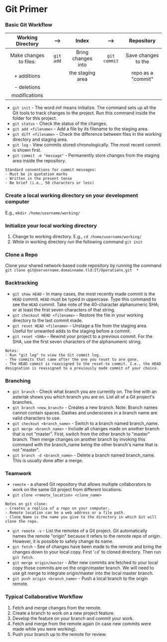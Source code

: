 # Git Primer

### Basic Git Workflow

| Working Directory      | -->       | Index              | -->          | Repository          |
|:----------------------:|:---------:|:------------------:|:------------:|:-------------------:|
| Make changes to files: | `git add` | Bring changes into | `git commit` | Save changes to the |
| + additions            |           | the staging area   |              | repo as a "commit"  | 
| - deletions            |           |                    |              |                     |
| modifications          |           |                    |              |                     |

* `git init` - The word *init* means initialize. The command sets up all the Git tools to track changes to the project. Run this command inside the folder for this project.  
* `git status` - Check the status of the changes.  
* `git add <filename>` - Add a file by its filename to the staging area.  
* `git diff <filename>` - Check the difference between files in the working directory and staging area.  
* `git log` - View commits stored chronologically. The most recent commit is shown first.  
* `git commit -m "message"` - Permanently store changes from the staging area inside the repository.  
```
Standard conventions for commit messages:  
- Must be in quotation marks  
- Written in the present tense  
- Be brief (i.e., 50 characters or less)  
```

### Create a local working directory on your development computer
E.g., `mkdir /home/username/working/`  

### Initialize your local working directory
1. Change to working directory. E.g., `cd /home/username/working/`    
2. While in working directory run the following command `git init`

### Clone a Repo
Clone your shared network-based code repository by running the command `git clone git@servername.domainname.tld:IT/Operations.git  *`  

### Backtracking

* `git show HEAD` - In many cases, the most recently made commit is the `HEAD` commit. `HEAD` must be typed in uppercase. Type this command to see the `HEAD` commit. Take note of the 40-character alphanumeric SHA; or at least the first seven characters of that string.  
* `git checkout HEAD <filename>` - Restore the file in your working directory to the last commit made.  
* `git reset HEAD <filename>` - Unstage a file from the staging area. Useful for unwanted adds to the staging before a commit.  
* `git reset <SHA>` - Rewind your project to a previous commit. For the SHA, use the first seven characters of the alphanumeric string.  
```
Notes:  
- Run "git log" to view the Git commit log.  
- The commits that came after the one you reset to are gone.  
- The HEAD commit is reassigned to the reset-to commit. I.e., the HEAD designation is reassigned to a previously made commit of your choice.  
```

### Branching

* `git branch` - Check what branch you are currently on. The line with an asterisk shows you which branch you are on. List all of a Git project's branches.  
* `git branch <new_branch>` - Creates a new branch. Note: Branch names cannot contain spaces. Dashes and underscores in a branch name are valid characters to use.  
* `git checkout <branch_name>` - Switch to a branch named branch_name.  
* `git merge <branch_name>` - Include all changes made on another branch that is not "master". First, switch from the other branch to "master" branch. Then merge changes on another branch by invoking this command with the branch_name being the other branch's name that is not "master".  
* `git branch -d <branch_name>` - Delete a branch named branch_name. This is usually done after a merge.  

### Teamwork

* `remote` - a shared Git repository that allows multiple collaborators to work on the same Git project from different locations.  
* `git clone <remote_location> <clone_name>`  
```
Notes on git clone:
- Creates a replica of a repo on your computer.  
- Remote location can be a web address or a file path.  
- Clone_Name is the name you give to the directory in which Git will clone the repo.  
```
* `git remote -v` - List the remotes of a Git project. Git automatically names the remote "origin" because it refers to the remote repo of origin. However, it is possible to safely change its name.  
* `git fetch` - See of changes have been made to the remote and bring the changes down to your local copy. First '`cd`' to cloned directory. Then run `git fetch`.  
* `git merge origin/master` - After new commits are fetched to your local copy those commits are on the origin/master branch. We will need to use git merge to integrate origin/master into the local master branch.  
* `git push origin <branch_name>` - Push a local branch to the origin remote.  

### Typical Collaborative Workflow

1. Fetch and merge changes from the remote.  
2. Create a branch to work on a new project feature.  
3. Develop the feature on your branch and commit your work.  
4. Fetch and merge from the remote again (in case new commits were made while you were working).  
5. Push your branch up to the remote for review.  
